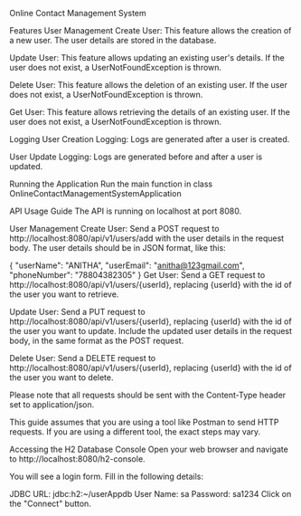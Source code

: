 Online Contact Management System 


Features
User Management
Create User: This feature allows the creation of a new user. The user details are stored in the database.

Update User: This feature allows updating an existing user's details. If the user does not exist, a UserNotFoundException is thrown.

Delete User: This feature allows the deletion of an existing user. If the user does not exist, a UserNotFoundException is thrown.

Get User: This feature allows retrieving the details of an existing user. If the user does not exist, a UserNotFoundException is thrown.

Logging
User Creation Logging: Logs are generated after a user is created.

User Update Logging: Logs are generated before and after a user is updated.

Running the Application
Run the main function in class OnlineContactManagementSystemApplication

API Usage Guide
The API is running on localhost at port 8080.

User Management
Create User: Send a POST request to http://localhost:8080/api/v1/users/add with the user details in the request body. The user details should be in JSON format, like this:

{
    "userName": "ANITHA",
    "userEmail": "anitha@123gmail.com",
    "phoneNumber": "78804382305"
}
Get User: Send a GET request to http://localhost:8080/api/v1/users/{userId}, replacing {userId} with the id of the user you want to retrieve.

Update User: Send a PUT request to http://localhost:8080/api/v1/users/{userId}, replacing {userId} with the id of the user you want to update. Include the updated user details in the request body, in the same format as the POST request.

Delete User: Send a DELETE request to http://localhost:8080/api/v1/users/{userId}, replacing {userId} with the id of the user you want to delete.

Please note that all requests should be sent with the Content-Type header set to application/json.

This guide assumes that you are using a tool like Postman to send HTTP requests. If you are using a different tool, the exact steps may vary.

Accessing the H2 Database Console
Open your web browser and navigate to http://localhost:8080/h2-console.

You will see a login form. Fill in the following details:

JDBC URL:  jdbc:h2:~/userAppdb
User Name: sa
Password: sa1234
Click on the "Connect" button.
